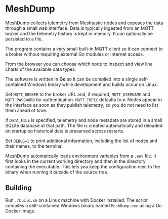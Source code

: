 # MeshDump


MeshDump collects telemetry from Meshtastic nodes and exposes the data through
a small web interface. Data is typically ingested from an MQTT broker and the
telemetry history is kept in memory. It can optionally be persisted to a file.

The program contains a very small built-in MQTT client so it can connect to a
broker without requiring external Go modules or internet access.

From the browser you can choose which node to inspect and view line charts of
the available data types.


The software is written in **Go** so it can be compiled into a single
self-contained Windows binary while development and builds occur on Linux.

Set `MQTT_BROKER` to the broker URL and, if required, `MQTT_USERNAME` and
`MQTT_PASSWORD` for authentication. `MQTT_TOPIC` defaults to `#`.
Nodes appear in the interface as soon as they publish telemetry, so you do not
need to list them ahead of time.

If `DATA_FILE` is specified, telemetry and node metadata are stored in a small
SQLite database at that path. The file is created automatically and reloaded on
startup so historical data is preserved across restarts.

Set `DEBUG=1` to print additional information, including the list of nodes and
their names, to the terminal.



MeshDump automatically loads environment variables from a `.env` file. It first
looks in the current working directory and then in the directory containing the
executable. This lets you keep the configuration next to the binary when
running it outside of the source tree.


## Building

Run `./build.sh` on a Linux machine with Docker installed. The script compiles
a self-contained Windows binary named `MeshDump.exe` using a Go Docker image.
